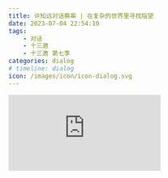 ```yaml
---
title: 许知远对话蔡皋 | 在复杂的世界里寻找指望
date: 2023-07-04 22:54:10
tags:
    - 对话
    - 十三邀
    - 十三邀 第七季
categories: dialog
# timeline: dialog
icon: /images/icon/icon-dialog.svg
---
```


<div class="video-container">
    <iframe frameborder="0" src="https://v.qq.com/txp/iframe/player.html?vid=q00455q9i2x" allowFullScreen="true"></iframe>
</div>